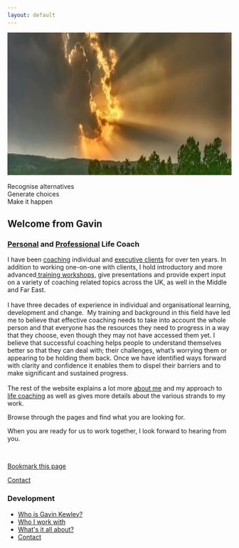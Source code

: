 ```yaml
---
layout: default
---
```

<div id="topBanner"><img src="images/100322215224-0.jpg" alt="" width="886" height="320" />
	<div id="topBannerFeature"><div>
	<p><span>Recognise alternatives</span><br /><span>Generate choices</span><br /><span>Make it happen</span></p>
</div></div></div>
<div id="main">
				<div id="mainText"><h2>Welcome from Gavin</h2>
<h3><a href="life-coaching.html">Personal</a> and <a href="professional-executive.html">Professional</a> Life Coach</h3>
<p>I have been <a href="personal-life-coaching.html">coaching</a> individual and <a href="professional-executive.html">executive clients</a> for over ten years. In addition to working one-on-one with clients, I hold introductory and more advanced<a href="training-workshops.html"> training workshops,</a> give presentations and provide expert input on a variety of coaching related topics across the UK, as well in the Middle and Far East.<br /> <br /> I have three decades of experience in individual and organisational learning, development and change.&nbsp; My training and background in this field have led me to believe that effective coaching needs to take into account the whole person and that everyone has the resources they need to progress in a way that they choose, even though they may not have accessed them yet. I believe that successful coaching helps people to understand themselves better so that they can deal with; their challenges, what&rsquo;s worrying them or appearing to be holding them back. Once we have identified ways forward with clarity and confidence it enables them to dispel their barriers and to make significant and sustained progress. <br /> <br /> The rest of the website explains a lot more <a href="who-is-gavin-kewley.html">about me</a> and my approach to <a href="life-coaching.html">life coaching</a> as well as gives more details about the various strands to my work.</p>
<p>Browse through the pages and find what you are looking for.</p>
<p>When you are ready for us to work together, I look forward to hearing from you.</p>
<p>&nbsp;</p>
<p><a href="javascript:bookmarksite(document.title,location.href);">Bookmark this page</a></p>
<p><a class="button" href="contact.html">Contact</a></p></div>
				<div id="rightBox"><h3>Development</h3>
<ul>
<li><a href="who-is-gavin-kewley.html">Who is Gavin Kewley?</a></li>
<li><a href="who-i-work-with.html">Who I work with</a></li>
<li><a href="personal-life-coaching.html">What's it all about?</a></li>
<li><a href="contact.html">Contact</a></li>
</ul>
<p>&nbsp;</p></div>
<div style="clear:both;height:1px;overflow:hidden;font-size:0.1em;">&nbsp;</div>
			</div>
			

